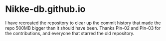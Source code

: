# Nikke-db.github.io
I have recreated the repository to clear up the commit history that made the repo 500MB bigger than it should have been.
Thanks Pin-02 and Pin-03 for the contributions, and everyone that starred the old repository.